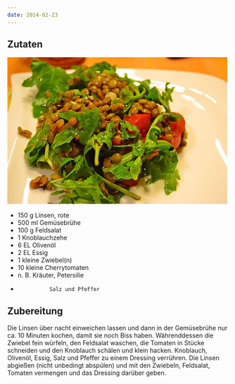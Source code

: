 ```yaml
---
date: 2014-02-23
---
```


## Zutaten
![](/uploads/rote-linsen-salat.jpg)
- 150 g         Linsen, rote
- 500 ml        Gemüsebrühe
- 100 g         Feldsalat
- 1             Knoblauchzehe
- 6 EL          Olivenöl
- 2 EL          Essig
- 1 kleine      Zwiebel(n)
- 10 kleine     Cherrytomaten
- n. B.         Kräuter, Petersilie
-               Salz und Pfeffer

## Zubereitung

Die Linsen über nacht einweichen lassen und dann in der Gemüsebrühe nur ca. 10 Minuten kochen, damit sie noch Biss haben.
Währenddessen die Zwiebel fein würfeln, den Feldsalat waschen, die Tomaten in Stücke schneiden und den Knoblauch schälen und klein hacken. Knoblauch, Olivenöl, Essig, Salz und Pfeffer zu einem Dressing verrühren.
Die Linsen abgießen (nicht unbedingt abspülen) und mit den Zwiebeln, Feldsalat, Tomaten vermengen und das Dressing darüber geben.
